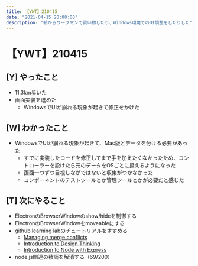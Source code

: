 ```yaml
---
title: 【YWT】210415
date: "2021-04-15 20:00:00"
description: "朝からワークマンで買い物したり、Windows環境でのUI調整をしたりした"
---
```


# 【YWT】210415

## [Y] やったこと

- 11.3km歩いた
- 画面実装を進めた
  - WindowsでUIが崩れる現象が起きて修正をかけた

## [W] わかったこと

- WindowsでUIが崩れる現象が起きて、Mac版とデータを分ける必要があった
  - すでに実装したコードを修正してまで手を加えたくなかったため、コントローラーを設けたら元のデータをOSごとに扱えるようになった
  - 画面一つずつ目視しながではないと収集がつかなかった
  - コンポーネントのテストツールとか管理ツールとかが必要だと感じた

## [T] 次にやること

- ElectronのBrowserWindowのshow/hideを制御する
- ElectronのBrowserWindowをmoveableにする
- [github learning lab](https://lab.github.com/githubtraining)のチュートリアルをすすめる
  - [Managing merge conflicts](https://lab.github.com/githubtraining/managing-merge-conflicts)
  - [Introduction to Design Thinking](https://lab.github.com/githubtraining/introduction-to-design-thinking)
  - [Introduction to Node with Express](https://lab.github.com/everydeveloper/introduction-to-node-with-express)
- node.js関連の積読を解消する（69/200）
